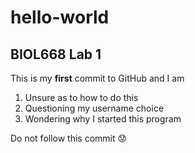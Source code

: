 # hello-world
## BIOL668 Lab 1

This is my **first** commit to GitHub and I am
1. Unsure as to how to do this
2. Questioning my username choice
3. Wondering why I started this program

Do not follow this commit :worried:
